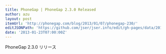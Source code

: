 ```yaml
---
title: PhoneGap | PhoneGap 2.3.0 Released
author: azu
layout: post
itemUrl: 'http://phonegap.com/blog/2013/01/07/phonegap-230/'
editJSONPath: 'https://github.com/jser/jser.info/edit/gh-pages/data/2013/01/index.json'
date: '2013-01-23T07:00:00Z'
---
```

PhoneGap 2.3.0 リリース
